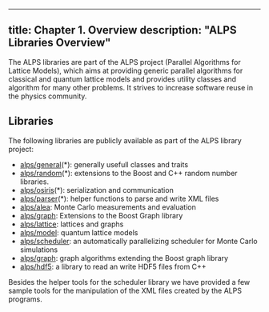 
---
title: Chapter 1. Overview
description: "ALPS Libraries Overview"
---

The ALPS libraries are part of the ALPS project (Parallel Algorithms for Lattice Models), which aims at providing generic parallel algorithms for classical and quantum lattice models and provides utility classes and algorithm for many other problems. It strives to increase software reuse in the physics community.

## Libraries

The following libraries are publicly available as part of the ALPS library project:

- [alps/general]()(\*): generally usefull classes and traits
- [alps/random]()(\*): extensions to the Boost and C++ random number libraries.
- [alps/osiris]()(\*): serialization and communication
- [alps/parser]()(\*): helper functions to parse and write XML files
- [alps/alea](): Monte Carlo measurements and evaluation
- [alps/graph](): Extensions to the Boost Graph library
- [alps/lattice](): lattices and graphs
- [alps/model](): quantum lattice models
- [alps/scheduler](): an automatically parallelizing scheduler for Monte Carlo simulations
- [alps/graph](): graph algorithms extending the Boost graph library
- [alps/hdf5](): a library to read an write HDF5 files from C++

Besides the helper tools for the scheduler library we have provided a few sample tools for the manipulation of the XML files created by the ALPS programs.
